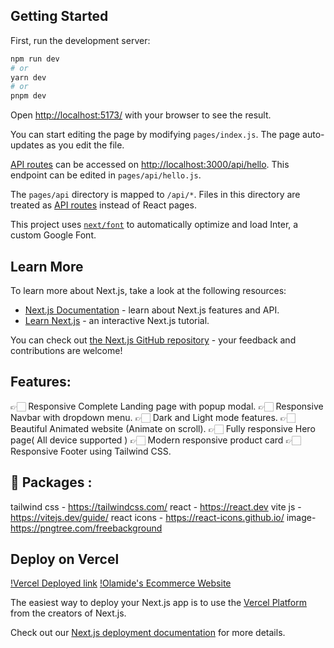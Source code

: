 ## Getting Started

First, run the development server:

```bash
npm run dev
# or
yarn dev
# or
pnpm dev
```

Open [http://localhost:5173/](http://localhost:5173/) with your browser to see the result.

You can start editing the page by modifying `pages/index.js`. The page auto-updates as you edit the file.

[API routes](https://nextjs.org/docs/api-routes/introduction) can be accessed on [http://localhost:3000/api/hello](http://localhost:3000/api/hello). This endpoint can be edited in `pages/api/hello.js`.

The `pages/api` directory is mapped to `/api/*`. Files in this directory are treated as [API routes](https://nextjs.org/docs/api-routes/introduction) instead of React pages.

This project uses [`next/font`](https://nextjs.org/docs/basic-features/font-optimization) to automatically optimize and load Inter, a custom Google Font.

## Learn More

To learn more about Next.js, take a look at the following resources:

- [Next.js Documentation](https://nextjs.org/docs) - learn about Next.js features and API.
- [Learn Next.js](https://nextjs.org/learn) - an interactive Next.js tutorial.

You can check out [the Next.js GitHub repository](https://github.com/vercel/next.js/) - your feedback and contributions are welcome!


## Features: 

👉🏻 Responsive Complete Landing page with popup modal.
👉🏻 Responsive Navbar with dropdown menu.
👉🏻 Dark and Light mode features.
👉🏻 Beautiful Animated website (Animate on scroll).
👉🏻 Fully responsive Hero page( All device supported )
👉🏻 Modern responsive product card
👉🏻 Responsive Footer using Tailwind CSS.


## 💼 Packages :
tailwind css - https://tailwindcss.com/
react - https://react.dev
vite js - https://vitejs.dev/guide/
react icons - https://react-icons.github.io/
image- https://pngtree.com/freebackground


## Deploy on Vercel
[!Vercel Deployed link](https://ecommerce-site-q5xdqv9v4-olamides-projects-034f3bf9.vercel.app/)
[!Olamide's Ecommerce Website](ecommerce-site-omega-rose.vercel.app)


The easiest way to deploy your Next.js app is to use the [Vercel Platform](https://vercel.com/new?utm_medium=default-template&filter=next.js&utm_source=create-next-app&utm_campaign=create-next-app-readme) from the creators of Next.js.

Check out our [Next.js deployment documentation](https://nextjs.org/docs/deployment) for more details.
